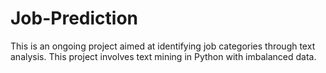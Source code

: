 # Job-Prediction

This is an ongoing project aimed at identifying job categories through text analysis. This project involves text mining in Python with imbalanced data.
